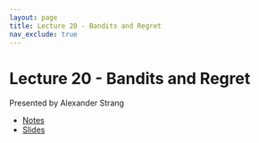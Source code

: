 ```yaml
---
layout: page
title: Lecture 20 - Bandits and Regret
nav_exclude: true
---
```


# Lecture 20 - Bandits and Regret

Presented by Alexander Strang

- [Notes](https://drive.google.com/file/d/1sRdSrXMYTR2IrOfnXXzSx8I1CaBVTBYy/view?usp=sharing)
- [Slides](https://docs.google.com/presentation/d/10Njcpj4OGfrUIEWXvM7nPp75TQBzNiksIuUsZWkTfdY/edit?usp=sharing)

